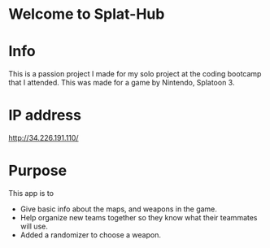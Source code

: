 # Welcome to Splat-Hub


# Info
This is a passion project I made for my solo project at the coding bootcamp that I attended. 
This was made for a game by Nintendo, Splatoon 3.

# IP address
http://34.226.191.110/

# Purpose
This app is to 
- Give basic info about the maps, and weapons in the game.
- Help organize new teams together so they know what their teammates will use.
- Added a randomizer to choose a weapon.